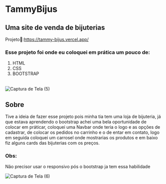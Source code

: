 # TammyBijus
## Uma site de venda de bijuterias

Projeto🚀:https://tammy-bijus.vercel.app/

### Esse projeto foi onde eu coloquei em prática um pouco de:

<table>
  <ol>
    <li>HTML</li>
    <li>CSS</li>
    <li>BOOTSTRAP</li>
  </ol>
</table>


![Captura de Tela (5)](https://user-images.githubusercontent.com/100521839/224098911-889ce19b-2909-42a7-a712-e04094bc9389.png)


## Sobre
Tive a ideia de fazer esse projeto pois minha tia tem uma loja de bijuteria, já que estava aprendendo o bootstrap achei uma bela oportunidade de colocar em práticar, coloquei uma Navbar onde teria o logo e as opções de cadastrar, de colocar os pedidos no carrinho e o de entar em contato, logo em seguida coloquei um carrosel onde mostrarias os produtos e em baixo fiz alguns cards das bijuterias com os preços.

### Obs:

Não precisor usar o responsivo pós o bootstrap ja tem essa habilidade


![Captura de Tela (6)](https://user-images.githubusercontent.com/100521839/224103915-428d9622-b27c-4c67-adec-b8f806618d7d.png)
